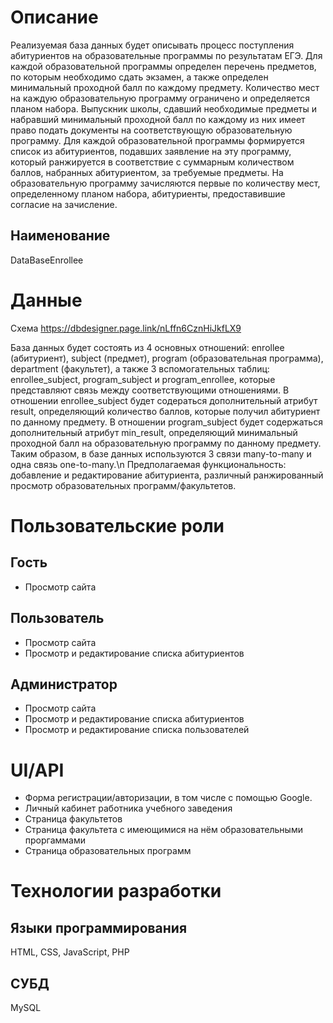 # Описание
Реализуемая база данных будет описывать процесс поступления абитуриентов на образовательные программы по результатам
ЕГЭ. Для каждой образовательной программы определен перечень предметов, по которым необходимо сдать
экзамен, а также определен минимальный проходной балл по каждому предмету. Количество мест на каждую образовательную программу
ограничено и определяется планом набора. 
Выпускник школы, сдавший необходимые предметы и набравший минимальный проходной балл по каждому из них имеет право подать
документы на соответствующую образовательную программу. Для каждой образовательной программы формируется список из абитуриентов, подавших
заявление на эту программу, который ранжируется в соответствие с суммарным количеством баллов, набранных абитуриентом, за требуемые
предметы.
На образовательную программу зачисляются первые по количеству мест, определенному планом набора, абитуриенты, предоставившие согласие на зачисление. 
## Наименование
DataBaseEnrollee

# Данные
Схема
https://dbdesigner.page.link/nLffn6CznHiJkfLX9

База данных будет состоять из 4 основных отношений: enrollee (абитуриент), subject (предмет), program (образовательная программа), department
(факультет), а также 3 вспомогательных таблиц: enrollee_subject, program_subject и program_enrollee, которые представляют связь между
соответствующими отношениями. В отношении enrollee_subject будет содераться дополнительный атрибут result, определяющий количество баллов, которые
получил абитуриент по данному предмету. В отношении program_subject будет содержаться дополнительный атрибут min_result, определяющий минимальный проходной
балл на образовательную программу по данному предмету. Таким образом, в базе данных используются 3 связи many-to-many и одна связь one-to-many.\n 
Предполагаемая функциональность: добавление и редактирование абитуриента, различный ранжированный просмотр образовательных программ/факультетов.

# Пользовательские роли
## Гость
- Просмотр сайта
## Пользователь
- Просмотр сайта
- Просмотр и редактирование списка абитуриентов
## Администратор
- Просмотр сайта
- Просмотр и редактирование списка абитуриентов
- Просмотр и редактирование списка пользователей

# UI/API
- Форма регистрации/авторизации, в том числе с помощью Google.
- Личный кабинет работника учебного заведения
- Страница факультетов
- Страница факультета с имеющимися на нём образовательными проргаммами
- Страница образовательных программ

# Технологии разработки
## Языки программирования
HTML, CSS, JavaScript, PHP
## СУБД
MySQL
